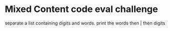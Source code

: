 # Mixed Content code eval challenge

separate a list containing digits and words.
print the words then | then digits
